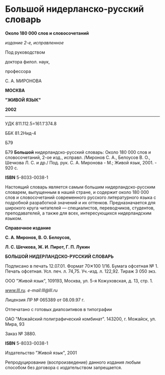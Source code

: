 # Большой нидерланско-русский словарь

**Около 180 000 слов и словосочетаний**

_издание 2-е, исправленное_

Под руководством

доктора филол. наук,

профессора

С. А. МИРОНОВА

**МОСКВА**

**"ЖИВОЙ ЯЗЫК"**

**2002**

---

УДК 811.112.5=161.1'374.8

ББК 81.2Нид-4

Б79

Б79 **Большой** нидерландско-русский словарь: Около 180 000 слов и словосочетаний, 2-ое изд., исправл. /Миронов С. А., Белоусов В. О., Шечкова Л. С. и др./ Под. рук. С. А. Миронова - М.; Живой язык, 2001. - 920 с.

**ISBN** 5-8033-0038-1

Настоящий словарь является самым большим нидерландско-русским словарем, выпущенным в нашей стране, и содержит около 180 000 слов и словосочетаний современного русского литературного языка с подробной разработкой значений и их оттенков. Предназначается для широкого круга читателей — специалистов, переводчиков, студентов, преподавателей, а также для всех, интересующихся нидерландским языком.



**Справочное издание**

**С. А. Миронов, В. О. Белоусов,**

**Л. С. Шечкова, Ж. И. Пирот, Г. П. Лукин**

**БОЛЬШОЙ НИДЕРЛАНДСКО-РУССКИЙ СЛОВАРЬ**



Подписано в печать 12.07.01. Формат 70✕100 1/16. Бумага офсетная № 1. Печать офсетная. Усл. печ. л. 74,75. Уч.-изд. л. 122,92. Тираж 3 050 экз. 

ООО "Живой язык", 109193, Москва, ул. 5-я Кожуховская, д. 13, стр. 1.

_www.lll.ru. e-mail:lll@lll.ru_

Лицензия ЛР № 065389 от 08.09.97 г.

Отпечатано с готовых диапозитивов в типографии

ОАО "Можайский полиграфический комбинат". 143200, г. Можайск, ул. Мира, 93

Заказ № 3880.



**ISBN** 5-8033-0038-1



Издательство "Живой язык", 2001

Репродуцирование \(воспроизведение\) данного издания любым способом без договора с издательством запрещается.



